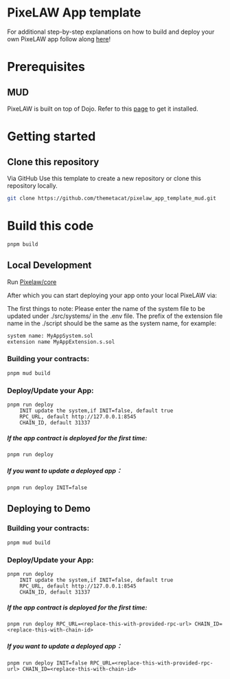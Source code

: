 # PixeLAW App template
For additional step-by-step explanations on how to build and deploy your own PixeLAW app follow along [here](https://pixelaw.github.io/book/getting-started/quick-start-mud.html)!

# Prerequisites

## MUD
PixeLAW is built on top of Dojo. Refer to this [page](https://mud.dev/quickstart) to get it installed.

# Getting started

## Clone this repository
Via GitHub
Use this template to create a new repository or clone this repository locally.
```sh
git clone https://github.com/themetacat/pixelaw_app_template_mud.git
```

# Build this code
```
pnpm build
```

## Local Development

Run [Pixelaw/core](https://github.com/themetacat/pixelaw_core.git)

After which you can start deploying your app onto your local PixeLAW via:

The first things to note: Please enter the name of the system file to be updated under ./src/systems/ in the .env file.
The prefix of the extension file name in the ./script should be the same as the system name, for example:
```
system name: MyAppSystem.sol
extension name MyAppExtension.s.sol
```

### Building your contracts:
```
pnpm mud build
```

### Deploy/Update your App:
```
pnpm run deploy
    INIT update the system,if INIT=false, default true
    RPC_URL, default http://127.0.0.1:8545
    CHAIN_ID, default 31337
```

##### If the app contract is deployed for the first time: 
```
pnpm run deploy
```

##### If you want to update a deployed app：
```
pnpm run deploy INIT=false
```

## Deploying to Demo

### Building your contracts:
```
pnpm mud build
```

### Deploy/Update your App:
```
pnpm run deploy
    INIT update the system,if INIT=false, default true
    RPC_URL, default http://127.0.0.1:8545
    CHAIN_ID, default 31337
```

##### If the app contract is deployed for the first time: 
```
pnpm run deploy RPC_URL=<replace-this-with-provided-rpc-url> CHAIN_ID=<replace-this-with-chain-id>
```

##### If you want to update a deployed app：
```
pnpm run deploy INIT=false RPC_URL=<replace-this-with-provided-rpc-url> CHAIN_ID=<replace-this-with-chain-id>
```
